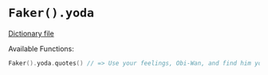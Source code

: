 # `Faker().yoda`

[Dictionary file](../src/main/resources/locales/en/yoda.yml)

Available Functions:  
```kotlin
Faker().yoda.quotes() // => Use your feelings, Obi-Wan, and find him you will.
```
